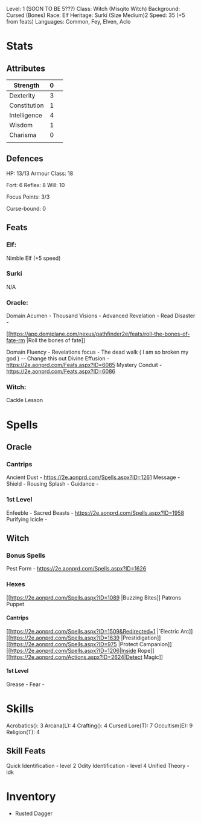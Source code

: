 Level: 1 (SOON TO BE 5???)
Class: Witch (Misqito Witch)
Background: Cursed (Bones)
Race: Elf
Heritage: Surki (Size Medium)2
Speed: 35 (+5 from feats)
Languages: Common, Fey, Elven, Aclo

# Stats
## Attributes

| Strength     | 0   |     |
| ------------ | --- | --- |
| Dexterity    | 3   |     |
| Constitution | 1   |     |
| Intelligence | 4   |     |
| Wisdom       | 1   |     |
| Charisma     | 0   |     |
|              |     |     |

## Defences

HP: 13/13
Armour Class: 18

Fort: 6
Reflex: 8
Will: 10

Focus Points: 3/3

Curse-bound: 0

## Feats

### Elf:
Nimble Elf (+5 speed)


### Surki
N/A

### Oracle:

Domain Acumen -
Thousand Visions -
Advanced Revelation -
Read Disaster -

[[https://app.demiplane.com/nexus/pathfinder2e/feats/roll-the-bones-of-fate-rm |Roll the bones of fate]]

Domain Fluency -
Revelations focus -
The dead walk ( I am so broken my god ) -- Change this out
Divine Effusion - https://2e.aonprd.com/Feats.aspx?ID=6085
Mystery Conduit - https://2e.aonprd.com/Feats.aspx?ID=6086

### Witch:

Cackle
Lesson

# Spells

## Oracle
### Cantrips
Ancient Dust - https://2e.aonprd.com/Spells.aspx?ID=1261
Message -
Shield - 
Rousing Splash -
Guidance - 

### 1st Level
Enfeeble - 
Sacred Beasts - https://2e.aonprd.com/Spells.aspx?ID=1958
Purifying Icicle -


## Witch

### Bonus Spells
Pest Form - https://2e.aonprd.com/Spells.aspx?ID=1626

### Hexes
[[https://2e.aonprd.com/Spells.aspx?ID=1089 |Buzzing Bites]]
Patrons Puppet
#### Cantrips
[[https://2e.aonprd.com/Spells.aspx?ID=1509&Redirected=1 |`Electric Arc]] 
[[https://2e.aonprd.com/Spells.aspx?ID=1639 |Prestidigation]]
[[https://2e.aonprd.com/Spells.aspx?ID=975 |Protect Campanion]]
[[https://2e.aonprd.com/Spells.aspx?ID=1206|Inside Rope]]
[[https://2e.aonprd.com/Actions.aspx?ID=2624|Detect Magic]]

#### 1st Level
Grease - 
Fear - 

# Skills
Acrobatics(): 3
Arcana(L): 4
Crafting(): 4
Cursed Lore(T): 7
Occultism(E): 9
Religion(T): 4

## Skill Feats
Quick Identification - level 2
Odity Identification - level 4
Unified Theory - idk

# Inventory
- Rusted Dagger

